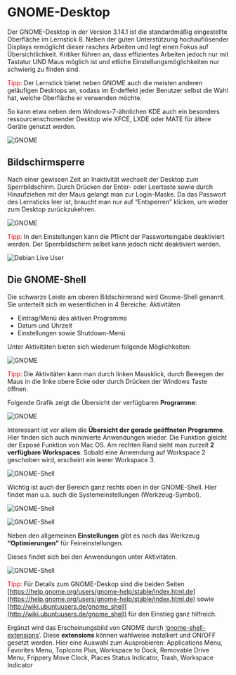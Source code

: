 # GNOME-Desktop

Der GNOME-Desktop in der Version 3.14.1 ist die standardmäßig eingestellte Oberfläche im Lernstick 8. 
Neben der guten Unterstützung hochauflösender Displays ermöglicht dieser rasches Arbeiten und legt einen Fokus auf Übersichtlichkeit. 
Kritiker führen an, dass effizientes Arbeiten jedoch nur mit Tastatur UND Maus möglich ist und etliche Einstellungsmöglichkeiten nur schwierig zu finden sind.

<span style="color:red">Tipp:</span> Der Lernstick bietet neben GNOME auch die meisten anderen geläufigen Desktops an, sodass im Endeffekt jeder Benutzer selbst die Wahl hat, welche Oberfläche er verwenden möchte. 

So kann etwa neben dem Windows-7-ähnlichen KDE auch ein besonders ressourcenschonender Desktop wie XFCE, LXDE oder MATE für ältere Geräte genutzt werden.

![](../../assets/gnome.png "GNOME")

## Bildschirmsperre

Nach einer gewissen Zeit an Inaktivität wechselt der Desktop zum Sperrbildschirm. Durch Drücken der Enter- oder Leertaste sowie durch Hinaufziehen mit der Maus gelangt man zur Login-Maske. Da das Passwort des Lernsticks leer ist, braucht man nur auf “Entsperren” klicken, um wieder zum Desktop zurückzukehren.

![](../../assets/gnome-2.png "GNOME")

<span style="color:red">Tipp:</span> In den Einstellungen kann die Pflicht der Passworteingabe deaktiviert werden. Der Sperrbildschirm selbst kann jedoch nicht deaktiviert werden.

![](../../assets/debian-live-user.png "Debian Live User")

## Die GNOME-Shell

Die schwarze Leiste am oberen Bildschirmrand wird Gnome-Shell genannt. Sie unterteilt sich im wesentlichen in 4 Bereiche:
Aktivitäten

* Eintrag/Menü des aktiven Programms
* Datum und Uhrzeit
* Einstellungen sowie Shutdown-Menü

Unter Aktivitäten bieten sich wiederum folgende Möglichkeiten:

![](../../assets/gnome-3.png "GNOME")

<span style="color:red">Tipp:</span> Die Aktivitäten kann man durch linken Mausklick, durch Bewegen der Maus in die linke obere Ecke oder durch Drücken der Windows Taste öffnen.

Folgende Grafik zeigt die Übersicht der verfügbaren **Programme**:

![](../../assets/gnome-4.png "GNOME")

Interessant ist vor allem die **Übersicht der gerade geöffneten Programme**. Hier finden sich auch minimierte Anwendungen wieder. 
Die Funktion gleicht der Exposé Funktion von Mac OS. 
Am rechten Rand sieht man zurzeit **2 verfügbare Workspaces**. Sobald eine Anwendung auf Workspace 2 geschoben wird, erscheint ein leerer Workspace 3.

![](../../assets/gnome-shell.png "GNOME-Shell")

Wichtig ist auch der Bereich ganz rechts oben in der GNOME-Shell. Hier findet man u.a. auch die Systemeinstellungen (Werkzeug-Symbol).

![](../../assets/gnome-shell-2.png "GNOME-Shell")

![](../../assets/alle-einstellungen.png "GNOME-Shell")

Neben den allgemeinen **Einstellungen** gibt es noch das Werkzeug **“Optimierungen”** für Feineinstellungen. 

Dieses findet sich bei den Anwendungen unter Aktivitäten.

![](../../assets/arbeitsflaechen.png "GNOME-Shell")

<span style="color:red">Tipp:</span> Für Details zum GNOME-Deskop sind die beiden Seiten [https://help.gnome.org/users/gnome-help/stable/index.html.de](https://help.gnome.org/users/gnome-help/stable/index.html.de) sowie [http://wiki.ubuntuusers.de/gnome_shell](http://wiki.ubuntuusers.de/gnome_shell) für den Einstieg ganz hilfreich.

Ergänzt wird das Erscheinungsbild von GNOME durch [‘gnome-shell-extensions’](https://extensions.gnome.org). Diese **extensions** können wahlweise installiert und ON/OFF gesetzt werden.
Hier eine Auswahl zum Ausprobieren:
Applications Menu, Favorites Menu, TopIcons Plus, Workspace to Dock, Removable Drive Menu, Frippery Move Clock, Places Status Indicator, Trash, Workspace Indicator


